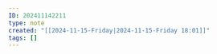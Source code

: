 ```yaml
---
ID: 202411142211
type: note
created: "[[2024-11-15-Friday|2024-11-15-Friday 18:01]]"
tags: []
---
```

#  

